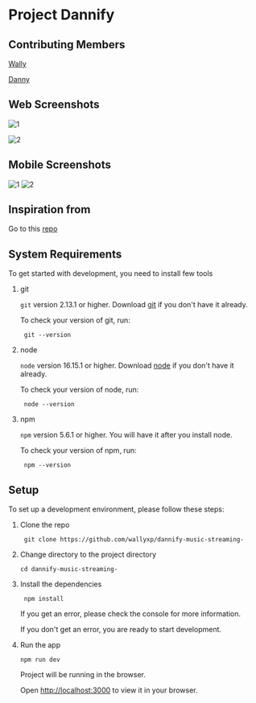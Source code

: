 # Project Dannify

## Contributing Members

[Wally](https://github.com/wallyxp)

[Danny](https://github.com/Danny11210)

## Web Screenshots

![1](https://user-images.githubusercontent.com/56500077/204143240-359a16c8-cd36-4462-a3f6-259131689f88.png)

![2](https://user-images.githubusercontent.com/56500077/204143246-1f69a6da-8382-4692-b4ca-0762ab16025b.png)


## Mobile Screenshots

![1](https://user-images.githubusercontent.com/56500077/204143267-56331625-cd6b-4511-a012-1d9f209c82d5.png)
![2](https://user-images.githubusercontent.com/56500077/204143269-cfc63e83-0d45-4fe8-adac-c32be1c4032d.png)

## Inspiration from

Go to this [repo](https://github.com/adrianhajdin/project_music_player/tree/main/src)

## System Requirements

To get started with development, you need to install few tools

1. git

   `git` version 2.13.1 or higher. Download [git](https://git-scm.com/downloads) if you don't have it already.

   To check your version of git, run:

   ```shell
    git --version
   ```

2. node

   `node` version 16.15.1 or higher. Download [node](https://nodejs.org/en/download/) if you don't have it already.

   To check your version of node, run:

   ```shell
    node --version
   ```

3. npm

   `npm` version 5.6.1 or higher. You will have it after you install node.

   To check your version of npm, run:

   ```shell
    npm --version
   ```

## Setup

To set up a development environment, please follow these steps:

1. Clone the repo

   ```shell
    git clone https://github.com/wallyxp/dannify-music-streaming-
   ```

2. Change directory to the project directory

   ```shell
   cd dannify-music-streaming-
   ```

3. Install the dependencies

   ```shell
    npm install
   ```

   If you get an error, please check the console for more information.

   If you don't get an error, you are ready to start development.

4. Run the app

   ```shell
   npm run dev
   ```

   Project will be running in the browser.

   Open [http://localhost:3000](http://localhost:3000) to view it in your browser.

